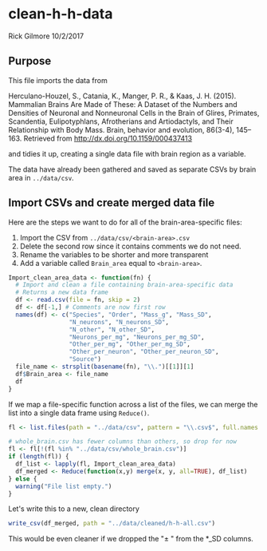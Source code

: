 clean-h-h-data
================
Rick Gilmore
10/2/2017

Purpose
-------

This file imports the data from

Herculano-Houzel, S., Catania, K., Manger, P. R., & Kaas, J. H. (2015). Mammalian Brains Are Made of These: A Dataset of the Numbers and Densities of Neuronal and Nonneuronal Cells in the Brain of Glires, Primates, Scandentia, Eulipotyphlans, Afrotherians and Artiodactyls, and Their Relationship with Body Mass. Brain, behavior and evolution, 86(3-4), 145–163. Retrieved from <http://dx.doi.org/10.1159/000437413>

and tidies it up, creating a single data file with brain region as a variable.

The data have already been gathered and saved as separate CSVs by brain area in `../data/csv`.

Import CSVs and create merged data file
---------------------------------------

Here are the steps we want to do for all of the brain-area-specific files:

1.  Import the CSV from `../data/csv/<brain-area>.csv`
2.  Delete the second row since it contains comments we do not need.
3.  Rename the variables to be shorter and more transparent
4.  Add a variable called `Brain_area` equal to `<brain-area>`.

``` r
Import_clean_area_data <- function(fn) {
  # Import and clean a file containing brain-area-specific data
  # Returns a new data frame
  df <- read.csv(file = fn, skip = 2)
  df <- df[-1,] # Comments are now first row
  names(df) <- c("Species", "Order", "Mass_g", "Mass_SD", 
                 "N_neurons", "N_neurons_SD",
                 "N_other", "N_other_SD",
                 "Neurons_per_mg", "Neurons_per_mg_SD",
                 "Other_per_mg", "Other_per_mg_SD",
                 "Other_per_neuron", "Other_per_neuron_SD",
                 "Source")
  file_name <- strsplit(basename(fn), "\\.")[[1]][1]
  df$Brain_area <- file_name
  df
}
```

If we map a file-specific function across a list of the files, we can merge the list into a single data frame using `Reduce()`.

``` r
fl <- list.files(path = "../data/csv", pattern = "\\.csv$", full.names = TRUE)

# whole_brain.csv has fewer columns than others, so drop for now
fl <- fl[!(fl %in% "../data/csv/whole_brain.csv")]
if (length(fl)) {
  df_list <- lapply(fl, Import_clean_area_data)
  df_merged <- Reduce(function(x,y) merge(x, y, all=TRUE), df_list)
} else {
  warning("File list empty.")
}
```

Let's write this to a new, clean directory

``` r
write_csv(df_merged, path = "../data/cleaned/h-h-all.csv")
```

This would be even cleaner if we dropped the "± " from the \*\_SD columns.
